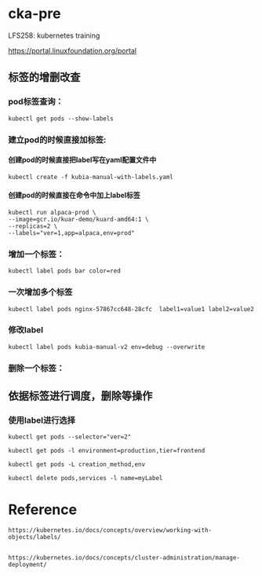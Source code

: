 # cka-pre

LFS258: kubernetes training

https://portal.linuxfoundation.org/portal


## 标签的增删改查

###  pod标签查询：

```
kubectl get pods --show-labels

```

### 建立pod的时候直接加标签:

####  创建pod的时候直接把label写在yaml配置文件中


```
kubectl create -f kubia-manual-with-labels.yaml
```

####  创建pod的时候直接在命令中加上label标签

```
kubectl run alpaca-prod \ 
--image=gcr.io/kuar-demo/kuard-amd64:1 \ 
--replicas=2 \ 
--labels="ver=1,app=alpaca,env=prod"
```

### 增加一个标签：
```
kubectl label pods bar color=red

```

### 一次增加多个标签


```
kubectl label pods nginx-57867cc648-28cfc  label1=value1 label2=value2

```


###  修改label

```
kubectl label pods kubia-manual-v2 env=debug --overwrite
```


### 删除一个标签：



## 依据标签进行调度，删除等操作

### 使用label进行选择

```
kubectl get pods --selector="ver=2"
```

```
kubectl get pods -l environment=production,tier=frontend
```

```
kubectl get pods -L creation_method,env
```



```
kubectl delete pods,services -l name=myLabel
```



#  Reference

```
https://kubernetes.io/docs/concepts/overview/working-with-objects/labels/


https://kubernetes.io/docs/concepts/cluster-administration/manage-deployment/
```



